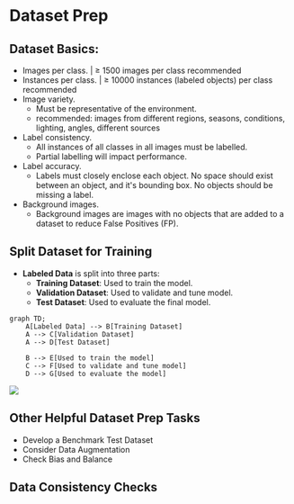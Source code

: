 # Dataset Prep

## Dataset Basics:
- Images per class. | ≥ 1500 images per class recommended
- Instances per class. |  ≥ 10000 instances (labeled objects) per class recommended
- Image variety. 
    - Must be representative of the environment. 
    - recommended: images from different regions, seasons, conditions, lighting, angles, different sources
- Label consistency. 
    - All instances of all classes in all images must be labelled. 
    - Partial labelling will impact performance.
- Label accuracy. 
    - Labels must closely enclose each object. No space should exist between an object, and it's bounding box. No objects should be missing a label.
- Background images. 
    - Background images are images with no objects that are added to a dataset to reduce False Positives (FP).  

## Split Dataset for Training
- **Labeled Data** is split into three parts:
  - **Training Dataset**: Used to train the model.
  - **Validation Dataset**: Used to validate and tune model.
  - **Test Dataset**: Used to evaluate the final model.

```{mermaid}
graph TD;
    A[Labeled Data] --> B[Training Dataset]
    A --> C[Validation Dataset]
    A --> D[Test Dataset]
    
    B --> E[Used to train the model]
    C --> F[Used to validate and tune model]
    D --> G[Used to evaluate the model]
```
![](../01_module/slide_images/slide_38.png)

## Other Helpful Dataset Prep Tasks
- Develop a Benchmark Test Dataset
- Consider Data Augmentation
- Check Bias and Balance

## Data Consistency Checks
